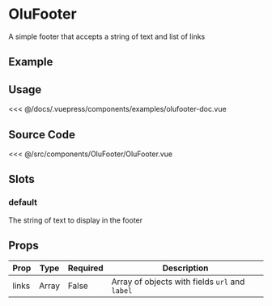 # OluFooter

A simple footer that accepts a string of text and list of links

## Example

<Demo componentName="examples-olufooter-doc" />

## Usage
<SourceCode>
<<< @/docs/.vuepress/components/examples/olufooter-doc.vue
</SourceCode>

## Source Code

<SourceCode>
<<< @/src/components/OluFooter/OluFooter.vue
</SourceCode>

## Slots

### default

The string of text to display in the footer

## Props

| Prop     | Type     | Required  | Description |
|----------|----------|-----------|-------------|
| links    | Array    | False     | Array of objects with fields `url` and `label` |
